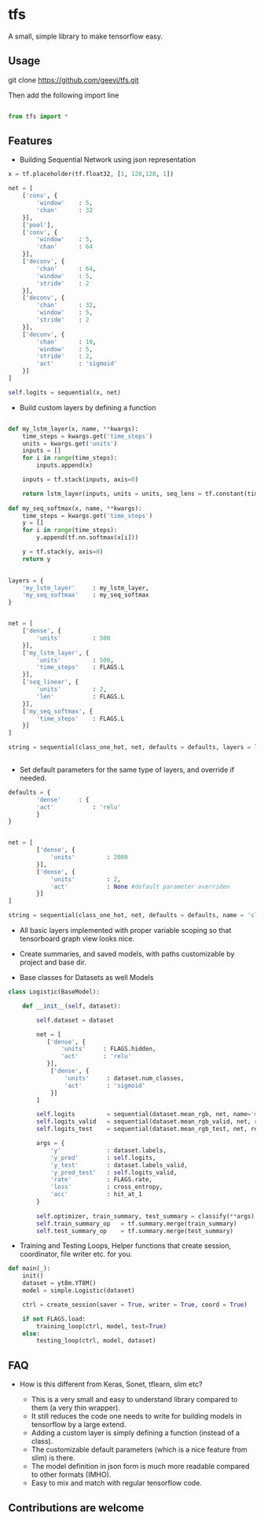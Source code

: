 # tfs
A small, simple library to make tensorflow easy.

## Usage
git clone https://github.com/geevi/tfs.git

Then add the following import line 


```python

from tfs import *

```

## Features

- Building Sequential Network using json representation 

```python
x = tf.placeholder(tf.float32, [1, 128,128, 1])

net = [
    ['conv', {
        'window'    : 5,
        'chan'      : 32
    }],
    ['pool'],
    ['conv', {
        'window'    : 5,
        'chan'      : 64
    }],
    ['deconv', {
        'chan'      : 64,
        'window'    : 5,
        'stride'    : 2
    }],
    ['deconv', {
        'chan'      : 32,
        'window'    : 5,
        'stride'    : 2
    }],
    ['deconv', {
        'chan'      : 10,
        'window'    : 5,
        'stride'    : 2,
        'act'       : 'sigmoid'
    }]
]

self.logits = sequential(x, net)
```

- Build custom layers by defining a function


```python

def my_lstm_layer(x, name, **kwargs):
    time_steps = kwargs.get('time_steps')
    units = kwargs.get('units')
    inputs = []
    for i in range(time_steps):
        inputs.append(x)

    inputs = tf.stack(inputs, axis=0)

    return lstm_layer(inputs, units = units, seq_lens = tf.constant(time_steps, shape=[FLAGS.B]))
    
def my_seq_softmax(x, name, **kwargs):
    time_steps = kwargs.get('time_steps')
    y = []
    for i in range(time_steps):
        y.append(tf.nn.softmax(x[i]))

    y = tf.stack(y, axis=0)
    return y

    
layers = {
    'my_lstm_layer'     : my_lstm_layer,
    'my_seq_softmax'    : my_seq_softmax
}


net = [
    ['dense', {
        'units'         : 500
    }],
    ['my_lstm_layer', {
        'units'         : 500,
        'time_steps'    : FLAGS.L
    }],
    ['seq_linear', {
        'units'         : 2,
        'len'           : FLAGS.L
    }],
    ['my_seq_softmax', {
        'time_steps'    : FLAGS.L
    }]
]

string = sequential(class_one_hot, net, defaults = defaults, layers = layers, name = 'class2str')
    
```

- Set default parameters for the same type of layers, and override if needed.


```python
defaults = {
        'dense'     : {
        'act'           : 'relu'
        }
}


net = [
        ['dense', {
            'units'         : 2000
        }],
        ['dense', {
            'units'         : 2,
            'act'           : None #default parameter overriden
        }]
]

string = sequential(class_one_hot, net, defaults = defaults, name = 'class2str')
```

- All basic layers implemented with proper variable scoping so that tensorboard graph view looks nice.

- Create summaries, and saved models, with paths customizable by project and base dir.

- Base classes for Datasets as well Models

```python
class Logistic(BaseModel):

    def __init__(self, dataset):

        self.dataset = dataset

        net = [
           ['dense', {
               'units'     : FLAGS.hidden,
               'act'       : 'relu'
           }],
            ['dense', {
                'units'     : dataset.num_classes,
                'act'       : 'sigmoid'
            }]
        ]

        self.logits         = sequential(dataset.mean_rgb, net, name='mlp')
        self.logits_valid   = sequential(dataset.mean_rgb_valid, net, reuse=True, name='mlp')
        self.logits_test    = sequential(dataset.mean_rgb_test, net, reuse=True, name='mlp')

        args = {
            'y'             : dataset.labels,
            'y_pred'        : self.logits,
            'y_test'        : dataset.labels_valid,
            'y_pred_test'   : self.logits_valid,
            'rate'          : FLAGS.rate,
            'loss'          : cross_entropy,
            'acc'           : hit_at_1
        }
        
        self.optimizer, train_summary, test_summary = classify(**args)
        self.train_summary_op   = tf.summary.merge(train_summary)
        self.test_summary_op    = tf.summary.merge(test_summary)


```

- Training and Testing Loops, Helper functions that create session, coordinator, file writer etc. for you.


```python
def main(_):
    init()
    dataset = yt8m.YT8M()
    model = simple.Logistic(dataset)

    ctrl = create_session(saver = True, writer = True, coord = True)

    if not FLAGS.load:
        training_loop(ctrl, model, test=True)
    else:
        testing_loop(ctrl, model, dataset)
```

## FAQ
- How is this different from Keras, Sonet, tflearn, slim etc?

    - This is a very small and easy to understand library compared to them (a very thin wrapper). 
    - It still reduces the code one needs to write for building models in tensorflow by a large extend. 
    - Adding a custom layer is simply defining a function (instead of a class). 
    - The customizable default parameters (which is a nice feature from slim) is there. 
    - The model definition in json form is much more readable compared to other formats (IMHO). 
    - Easy to mix and match with regular tensorflow code.

## Contributions are welcome
